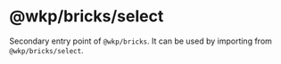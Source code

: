 # @wkp/bricks/select

Secondary entry point of `@wkp/bricks`. It can be used by importing from `@wkp/bricks/select`.
